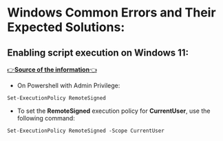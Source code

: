 # Windows Common Errors and Their Expected Solutions:

## Enabling script execution on Windows 11:

[👉**Source of the information**👈](https://www.makeuseof.com/enable-script-execution-policy-windows-powershell/#:~:text=Open%20the%20Privacy%20%26%20Security%20tab,Require%20signing%20for%20remote%20scripts.)

- On Powershell with Admin Privilege:
```
Set-ExecutionPolicy RemoteSigned
```

- To set the **RemoteSigned** execution policy for **CurrentUser**, use the following command:

```
Set-ExecutionPolicy RemoteSigned -Scope CurrentUser
```
